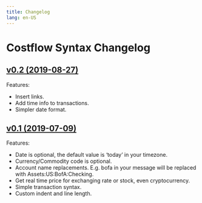 ```yaml
---
title: Changelog
lang: en-US
---
```


# Costflow Syntax Changelog

## [v0.2 (2019-08-27)](/syntax/v0.2)
Features:
- Insert links.
- Add time info to transactions.
- Simpler date format.

## [v0.1 (2019-07-09)](/syntax/v0.1)
Features:
- Date is optional, the default value is ‘today’ in your timezone.
- Currency/Commodity code is optional.
- Account name replacements. E.g. bofa in your message will be replaced with Assets:US:BofA:Checking.
- Get real time price for exchanging rate or stock, even cryptocurrency.
- Simple transaction syntax.
- Custom indent and line length.

